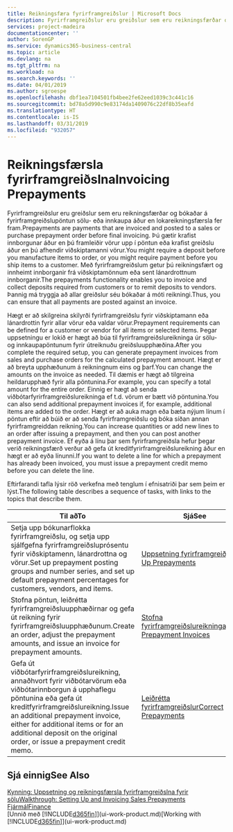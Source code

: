 ```yaml
---
title: Reikningsfæra fyrirframgreiðslur | Microsoft Docs
description: Fyrirframgreiðslur eru greiðslur sem eru reikningsfærðar og bókaðar á fyrirframgreiðslupöntun sölu- eða innkaupa áður en lokareikningsfærsla fer fram. Þú gætir krafist innborgunar áður en þú framleiðir vörur upp í pöntun eða krafist greiðslu áður en þú afhendir viðskiptamanni vörur. Með fyrirframgreiðslum getur þú reikningsfært og innheimt innborganir frá viðskiptamönnum eða sent lánardrottnum innborganir. Þannig má tryggja að allar greiðslur séu bókaðar á móti reikningi.
services: project-madeira
documentationcenter: ''
author: SorenGP
ms.service: dynamics365-business-central
ms.topic: article
ms.devlang: na
ms.tgt_pltfrm: na
ms.workload: na
ms.search.keywords: ''
ms.date: 04/01/2019
ms.author: sgroespe
ms.openlocfilehash: dbf1ea7104501fb4bee2fe62eed1039c3c441c16
ms.sourcegitcommit: bd78a5d990c9e83174da1409076c22df8b35eafd
ms.translationtype: HT
ms.contentlocale: is-IS
ms.lasthandoff: 03/31/2019
ms.locfileid: "932057"
---
```

# <a name="invoicing-prepayments"></a><span data-ttu-id="db0ec-106">Reikningsfærsla fyrirframgreiðslna</span><span class="sxs-lookup"><span data-stu-id="db0ec-106">Invoicing Prepayments</span></span>
<span data-ttu-id="db0ec-107">Fyrirframgreiðslur eru greiðslur sem eru reikningsfærðar og bókaðar á fyrirframgreiðslupöntun sölu- eða innkaupa áður en lokareikningsfærsla fer fram.</span><span class="sxs-lookup"><span data-stu-id="db0ec-107">Prepayments are payments that are invoiced and posted to a sales or purchase prepayment order before final invoicing.</span></span> <span data-ttu-id="db0ec-108">Þú gætir krafist innborgunar áður en þú framleiðir vörur upp í pöntun eða krafist greiðslu áður en þú afhendir viðskiptamanni vörur.</span><span class="sxs-lookup"><span data-stu-id="db0ec-108">You might require a deposit before you manufacture items to order, or you might require payment before you ship items to a customer.</span></span> <span data-ttu-id="db0ec-109">Með fyrirframgreiðslum getur þú reikningsfært og innheimt innborganir frá viðskiptamönnum eða sent lánardrottnum innborganir.</span><span class="sxs-lookup"><span data-stu-id="db0ec-109">The prepayments functionality enables you to invoice and collect deposits required from customers or to remit deposits to vendors.</span></span> <span data-ttu-id="db0ec-110">Þannig má tryggja að allar greiðslur séu bókaðar á móti reikningi.</span><span class="sxs-lookup"><span data-stu-id="db0ec-110">Thus, you can ensure that all payments are posted against an invoice.</span></span>  

 <span data-ttu-id="db0ec-111">Hægt er að skilgreina skilyrði fyrirframgreiðslu fyrir viðskiptamann eða lánardrottin fyrir allar vörur eða valdar vörur.</span><span class="sxs-lookup"><span data-stu-id="db0ec-111">Prepayment requirements can be defined for a customer or vendor for all items or selected items.</span></span> <span data-ttu-id="db0ec-112">Þegar uppsetningu er lokið er hægt að búa til fyrirframgreiðslureikninga úr sölu- og innkaupapöntunum fyrir útreiknuðu greiðsluupphæðina.</span><span class="sxs-lookup"><span data-stu-id="db0ec-112">After you complete the required setup, you can generate prepayment invoices from sales and purchase orders for the calculated prepayment amount.</span></span> <span data-ttu-id="db0ec-113">Hægt er að breyta upphæðunum á reikningnum eins og þarf.</span><span class="sxs-lookup"><span data-stu-id="db0ec-113">You can change the amounts on the invoice as needed.</span></span> <span data-ttu-id="db0ec-114">Til dæmis er hægt að tilgreina heildarupphæð fyrir alla pöntunina.</span><span class="sxs-lookup"><span data-stu-id="db0ec-114">For example, you can specify a total amount for the entire order.</span></span> <span data-ttu-id="db0ec-115">Einnig er hægt að senda viðbótarfyrirframgreiðslureikninga ef t.d. vörum er bætt við pöntunina.</span><span class="sxs-lookup"><span data-stu-id="db0ec-115">You can also send additional prepayment invoices if, for example, additional items are added to the order.</span></span> <span data-ttu-id="db0ec-116">Hægt er að auka magn eða bæta nýjum línum í pöntun eftir að búið er að senda fyrirframgreiðslu og bóka síðan annan fyrirframgreiddan reikning.</span><span class="sxs-lookup"><span data-stu-id="db0ec-116">You can increase quantities or add new lines to an order after issuing a prepayment, and then you can post another prepayment invoice.</span></span> <span data-ttu-id="db0ec-117">Ef eyða á línu þar sem fyrirframgreiðsla hefur þegar verið reikningsfærð verður að gefa út kreditfyrirframgreiðslureikning áður en hægt er að eyða línunni.</span><span class="sxs-lookup"><span data-stu-id="db0ec-117">If you want to delete a line for which a prepayment has already been invoiced, you must issue a prepayment credit memo before you can delete the line.</span></span>  

 <span data-ttu-id="db0ec-118">Eftirfarandi tafla lýsir röð verkefna með tenglum í efnisatriði þar sem þeim er lýst.</span><span class="sxs-lookup"><span data-stu-id="db0ec-118">The following table describes a sequence of tasks, with links to the topics that describe them.</span></span>

|<span data-ttu-id="db0ec-119">**Til að**</span><span class="sxs-lookup"><span data-stu-id="db0ec-119">**To**</span></span>|<span data-ttu-id="db0ec-120">**Sjá**</span><span class="sxs-lookup"><span data-stu-id="db0ec-120">**See**</span></span>|  
|------------|-------------|  
|<span data-ttu-id="db0ec-121">Setja upp bókunarflokka fyrirframgreiðslu, og setja upp sjálfgefna fyrirframgreiðsluprósentu fyrir viðskiptamenn, lánardrottna og vörur.</span><span class="sxs-lookup"><span data-stu-id="db0ec-121">Set up prepayment posting groups and number series, and set up default prepayment percentages for customers, vendors, and items.</span></span>|[<span data-ttu-id="db0ec-122">Uppsetning fyrirframgreiðslu</span><span class="sxs-lookup"><span data-stu-id="db0ec-122">Set Up Prepayments</span></span>](finance-set-up-prepayments.md)|
|<span data-ttu-id="db0ec-123">Stofna pöntun, leiðrétta fyrirframgreiðsluupphæðirnar og gefa út reikning fyrir fyrirframgreiðsluupphæðunum.</span><span class="sxs-lookup"><span data-stu-id="db0ec-123">Create an order, adjust the prepayment amounts, and issue an invoice for prepayment amounts.</span></span>|[<span data-ttu-id="db0ec-124">Stofna fyrirframgreiðslureikninga</span><span class="sxs-lookup"><span data-stu-id="db0ec-124">Create Prepayment Invoices</span></span>](finance-how-to-create-prepayment-invoices.md)|  
|<span data-ttu-id="db0ec-125">Gefa út viðbótarfyrirframgreiðslureikning, annaðhvort fyrir viðbótarvörum eða viðbótarinnborgun á upphaflegu pöntunina eða gefa út kreditfyrirframgreiðslureikning.</span><span class="sxs-lookup"><span data-stu-id="db0ec-125">Issue an additional prepayment invoice, either for additional items or for an additional deposit on the original order, or issue a prepayment credit memo.</span></span>|[<span data-ttu-id="db0ec-126">Leiðrétta fyrirframgreiðslur</span><span class="sxs-lookup"><span data-stu-id="db0ec-126">Correct Prepayments</span></span>](finance-how-to-correct-prepayments.md)|  

## <a name="see-also"></a><span data-ttu-id="db0ec-127">Sjá einnig</span><span class="sxs-lookup"><span data-stu-id="db0ec-127">See Also</span></span>  
[<span data-ttu-id="db0ec-128">Kynning: Uppsetning og reikningsfærsla fyrirframgreiðslna fyrir sölu</span><span class="sxs-lookup"><span data-stu-id="db0ec-128">Walkthrough: Setting Up and Invoicing Sales Prepayments</span></span>](walkthrough-setting-up-and-invoicing-sales-prepayments.md)  
[<span data-ttu-id="db0ec-129">Fjármál</span><span class="sxs-lookup"><span data-stu-id="db0ec-129">Finance</span></span>](finance.md)  
<span data-ttu-id="db0ec-130">[Unnið með [!INCLUDE[d365fin](includes/d365fin_md.md)]](ui-work-product.md)</span><span class="sxs-lookup"><span data-stu-id="db0ec-130">[Working with [!INCLUDE[d365fin](includes/d365fin_md.md)]](ui-work-product.md)</span></span>
